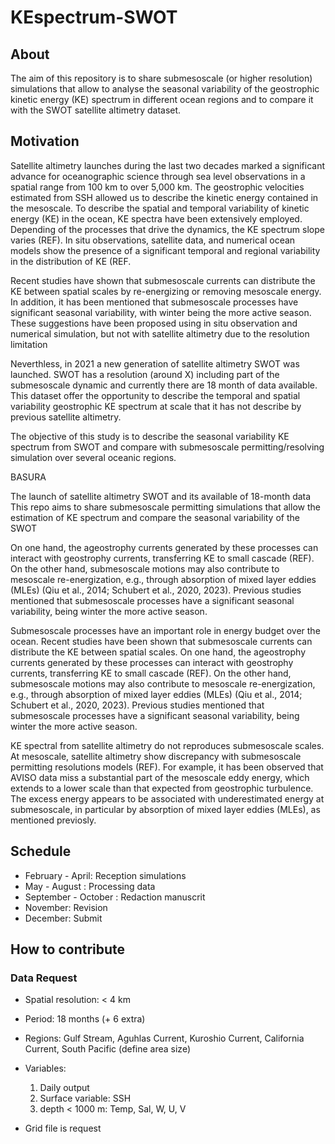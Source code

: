 # KEspectrum-SWOT
## About 
The aim of this repository is to share submesoscale (or higher resolution) simulations that allow to analyse the seasonal variability of the geostrophic kinetic energy (KE) spectrum in different ocean regions and to compare it with the SWOT satellite altimetry dataset.

## Motivation
Satellite altimetry launches during the last two decades marked a significant advance for oceanographic science through sea level observations in a spatial range from 100 km to over 5,000 km. The geostrophic velocities estimated from SSH allowed  us to describe the kinetic energy contained in the mesoscale.  To describe the spatial and temporal variability of kinetic energy (KE) in the ocean, KE spectra have been extensively employed.  Depending of the processes that drive the dynamics, the KE spectrum slope varies (REF). In situ observations, satellite data, and numerical ocean models show the presence of a significant temporal and regional variability in the distribution of KE (REF. 

Recent studies have shown that submesoscale currents can distribute the KE between spatial scales by re-energizing or removing mesoscale energy.  In addition, it has been mentioned that submesoscale processes have significant seasonal variability, with winter being the more active season. These suggestions have been proposed using in situ observation and numerical simulation, but not with satellite altimetry due to the resolution limitation

Neverthless, in 2021 a new generation of satellite altimetry  SWOT was launched. SWOT has a resolution (around X) including  part of the submesoscale dynamic and currently there are 18 month of data available. This dataset  offer the opportunity to describe the temporal and spatial variability geostrophic KE spectrum at scale that it has not describe by previous satellite altimetry.

The objective of this study is to describe the seasonal variability KE spectrum from SWOT and compare with submesoscale permitting/resolving simulation over several oceanic regions. 


BASURA

The launch of satellite altimetry SWOT and its available of 18-month data  This repo aims to share submesoscale  permitting simulations that allow  the estimation of KE spectrum  and compare the seasonal variability of the SWOT 

On one hand, the ageostrophy currents generated by these processes can interact with geostrophy currents, transferring KE to small cascade (REF). On the other hand, submesoscale motions may also contribute to mesoscale re-energization, e.g., through absorption of mixed layer eddies (MLEs) (Qiu et al., 2014; Schubert et al., 2020, 2023).  Previous studies mentioned that submesoscale processes have a significant seasonal variability, being winter the more active season.




Submesoscale processes have an important role in  energy budget over the ocean. Recent studies have been shown that submesoscale currents can distribute the KE between spatial scales. On one hand, the ageostrophy currents generated by these processes can interact with geostrophy currents, transferring KE to small cascade (REF). On the other hand, submesoscale motions may also contribute to mesoscale re-energization, e.g., through absorption of mixed layer eddies (MLEs) (Qiu et al., 2014; Schubert et al., 2020, 2023).  Previous studies mentioned that submesoscale processes have a significant seasonal variability, being winter the more active season.

KE spectral from satellite altimetry do not  reproduces submesoscale scales. At mesoscale, satellite altimetry show discrepancy with submesoscale permitting resolutions models (REF). For example, it has been observed that AVISO data miss a substantial part of the mesoscale eddy energy, which extends to a lower scale than that expected from geostrophic turbulence. The excess energy appears to be associated with underestimated energy at submesoscale, in particular by absorption of mixed layer eddies (MLEs), as mentioned previosly.



## Schedule
* February - April: Reception simulations
* May - August : Processing data
* September - October : Redaction manuscrit
* November: Revision
* December: Submit
  
## How to contribute

### Data Request
* Spatial resolution: < 4 km
* Period: 18 months (+ 6 extra)
* Regions: Gulf Stream, Aguhlas Current, Kuroshio Current, California Current, South Pacific (define area size)
* Variables:
  1) Daily output
  2) Surface variable: SSH
  3) depth < 1000 m: Temp, Sal, W, U, V

* Grid file is request
